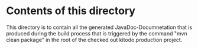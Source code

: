 # Contents of this directory
This directory is to contain all the generated JavaDoc-Documnetation that is produced during the build process that
is triggered by the command "mvn clean package" in the root of the checked out kitodo.production project.